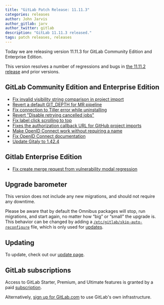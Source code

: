 ```yaml
---
title: "GitLab Patch Release: 11.11.3"
categories: releases
author: John Jarvis
author_gitlab: jarv
author_twitter: gitlab
description: "GitLab 11.11.3 released."
tags: patch releases, releases
---
```


<!-- For detailed instructions on how to complete this, please see https://gitlab.com/gitlab-org/release/docs/blob/master/general/patch/blog-post.md -->

Today we are releasing version 11.11.3 for GitLab Community Edition and Enterprise Edition.

This version resolves a number of regressions and bugs in
[the 11.11.2 release](/releases/2019/06/05/gitlab-11-11-2-released/) and
prior versions.

## GitLab Community Edition and Enterprise Edition

* [Fix invalid visibility string comparison in project import](https://gitlab.com/gitlab-org/gitlab-ce/merge_requests/28612)
* [Revert a default GIT_DEPTH for MR pipeline](https://gitlab.com/gitlab-org/gitlab-ce/merge_requests/28926)
* [Fix connection to Tiller error while uninstalling](https://gitlab.com/gitlab-org/gitlab-ce/merge_requests/29131)
* [Revert "Disable retrying cancelled jobs"](https://gitlab.com/gitlab-org/gitlab-ce/merge_requests/29201)
* [Fix label click scrolling to top](https://gitlab.com/gitlab-org/gitlab-ce/merge_requests/29202)
* [Fixes the authorization callback URL for GitHub project imports](https://gitlab.com/gitlab-org/gitlab-ce/merge_requests/29234)
* [Make OpenID Connect work without requiring a name](https://gitlab.com/gitlab-org/gitlab-ce/merge_requests/29312)
* [Fix OpenID Connect documentation](https://gitlab.com/gitlab-org/gitlab-ce/merge_requests/29314)
* [Update Gitaly to 1.42.4](https://gitlab.com/gitlab-org/gitlab-ce/merge_requests/29310)

## Gitlab Enterprise Edition

* [Fix create merge request from vulnerability modal regression](https://gitlab.com/gitlab-org/gitlab-ee/merge_requests/13524)


## Upgrade barometer

This version does not include any new migrations, and should not require any
downtime.

Please be aware that by default the Omnibus packages will stop, run migrations,
and start again, no matter how “big” or “small” the upgrade is. This behavior
can be changed by adding a [`/etc/gitlab/skip-auto-reconfigure`](http://docs.gitlab.com/omnibus/update/README.html) file,
which is only used for [updates](https://docs.gitlab.com/omnibus/update/README.html).

## Updating

To update, check out our [update page](/update/).

## GitLab subscriptions

Access to GitLab Starter, Premium, and Ultimate features is granted by a paid [subscription](/pricing/).

Alternatively, [sign up for GitLab.com](https://gitlab.com/users/sign_in)
to use GitLab's own infrastructure.
